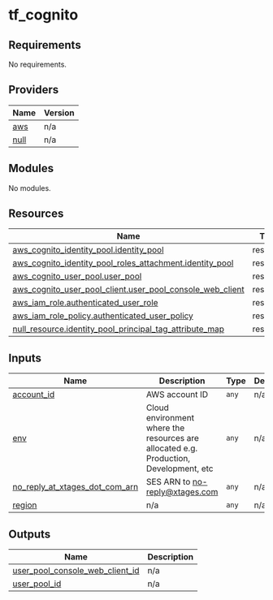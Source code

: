 # tf_cognito

## Requirements

No requirements.

## Providers

| Name | Version |
|------|---------|
| <a name="provider_aws"></a> [aws](#provider\_aws) | n/a |
| <a name="provider_null"></a> [null](#provider\_null) | n/a |

## Modules

No modules.

## Resources

| Name | Type |
|------|------|
| [aws_cognito_identity_pool.identity_pool](https://registry.terraform.io/providers/hashicorp/aws/latest/docs/resources/cognito_identity_pool) | resource |
| [aws_cognito_identity_pool_roles_attachment.identity_pool](https://registry.terraform.io/providers/hashicorp/aws/latest/docs/resources/cognito_identity_pool_roles_attachment) | resource |
| [aws_cognito_user_pool.user_pool](https://registry.terraform.io/providers/hashicorp/aws/latest/docs/resources/cognito_user_pool) | resource |
| [aws_cognito_user_pool_client.user_pool_console_web_client](https://registry.terraform.io/providers/hashicorp/aws/latest/docs/resources/cognito_user_pool_client) | resource |
| [aws_iam_role.authenticated_user_role](https://registry.terraform.io/providers/hashicorp/aws/latest/docs/resources/iam_role) | resource |
| [aws_iam_role_policy.authenticated_user_policy](https://registry.terraform.io/providers/hashicorp/aws/latest/docs/resources/iam_role_policy) | resource |
| [null_resource.identity_pool_principal_tag_attribute_map](https://registry.terraform.io/providers/hashicorp/null/latest/docs/resources/resource) | resource |

## Inputs

| Name | Description | Type | Default | Required |
|------|-------------|------|---------|:--------:|
| <a name="input_account_id"></a> [account\_id](#input\_account\_id) | AWS account ID | `any` | n/a | yes |
| <a name="input_env"></a> [env](#input\_env) | Cloud environment where the resources are allocated e.g. Production, Development, etc | `any` | n/a | yes |
| <a name="input_no_reply_at_xtages_dot_com_arn"></a> [no\_reply\_at\_xtages\_dot\_com\_arn](#input\_no\_reply\_at\_xtages\_dot\_com\_arn) | SES ARN to no-reply@xtages.com | `any` | n/a | yes |
| <a name="input_region"></a> [region](#input\_region) | n/a | `any` | n/a | yes |

## Outputs

| Name | Description |
|------|-------------|
| <a name="output_user_pool_console_web_client_id"></a> [user\_pool\_console\_web\_client\_id](#output\_user\_pool\_console\_web\_client\_id) | n/a |
| <a name="output_user_pool_id"></a> [user\_pool\_id](#output\_user\_pool\_id) | n/a |
